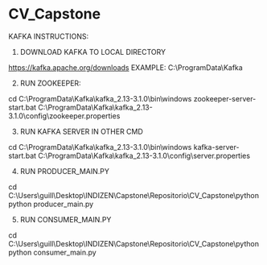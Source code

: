 # CV_Capstone

KAFKA INSTRUCTIONS:

1) DOWNLOAD KAFKA TO LOCAL DIRECTORY

https://kafka.apache.org/downloads
EXAMPLE: C:\ProgramData\Kafka

2) RUN ZOOKEEPER:

cd C:\ProgramData\Kafka\kafka_2.13-3.1.0\bin\windows
zookeeper-server-start.bat C:\ProgramData\Kafka\kafka_2.13-3.1.0\config\zookeeper.properties

3) RUN KAFKA SERVER IN OTHER CMD

cd C:\ProgramData\Kafka\kafka_2.13-3.1.0\bin\windows
kafka-server-start.bat C:\ProgramData\Kafka\kafka_2.13-3.1.0\config\server.properties

4) RUN PRODUCER_MAIN.PY

cd C:\Users\guill\Desktop\INDIZEN\Capstone\Repositorio\CV_Capstone\python
python producer_main.py

5) RUN CONSUMER_MAIN.PY

cd C:\Users\guill\Desktop\INDIZEN\Capstone\Repositorio\CV_Capstone\python
python consumer_main.py
